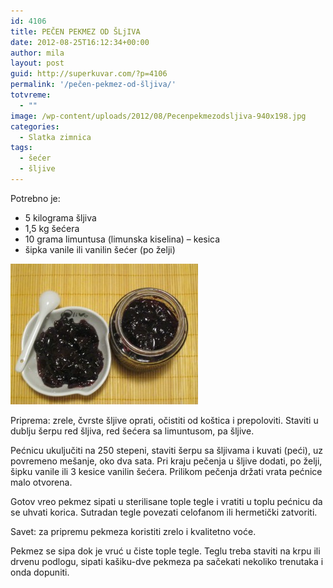 ```yaml
---
id: 4106
title: PEČEN PEKMEZ OD ŠLjIVA
date: 2012-08-25T16:12:34+00:00
author: mila
layout: post
guid: http://superkuvar.com/?p=4106
permalink: '/pečen-pekmez-od-šljiva/'
totvreme:
  - ""
image: /wp-content/uploads/2012/08/Pecenpekmezodsljiva-940x198.jpg
categories:
  - Slatka zimnica
tags:
  - šećer
  - šljive
---
```

Potrebno je:

  * 5 kilograma šljiva
  * 1,5 kg šećera
  * 10 grama limuntusa (limunska kiselina) – kesica
  * šipka vanile ili vanilin šećer (po želji)

<img class="alignnone size-medium wp-image-4107" title="Pecenpekmezodsljiva" src="/wp-content/uploads/2012/08/Pecenpekmezodsljiva-300x225.jpg" alt="" width="300" height="225" /> 

Priprema: zrele, čvrste šljive oprati, očistiti od koštica i prepoloviti. Staviti u dublju šerpu red šljiva, red šećera sa limuntusom, pa šljive.

Pećnicu ukuljučiti na 250 stepeni, staviti šerpu sa šljivama i kuvati (peći), uz povremeno mešanje, oko dva sata. Pri kraju pečenja u šljive dodati, po želji, šipku vanile ili 3 kesice vanilin šećera. Prilikom pečenja držati vrata pećnice malo otvorena.

Gotov vreo pekmez sipati u sterilisane tople tegle i vratiti u toplu pećnicu da se uhvati korica. Sutradan tegle povezati celofanom ili hermetički zatvoriti.

Savet: za pripremu pekmeza koristiti zrelo i kvalitetno voće.

Pekmez se sipa dok je vruć u čiste tople tegle. Teglu treba staviti na krpu ili drvenu podlogu, sipati kašiku-dve pekmeza pa sačekati nekoliko trenutaka i onda dopuniti.